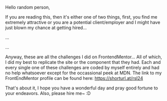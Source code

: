 Hello random person,

If you are reading this, then it's either one of two things, first, you find me extremely attractive or you are a potential client/employer and
I might have just blown my chance at getting hired...

...

...

Anyway, these are all the challenges I did on FrontendMentor... All of which, I did my best to replicate the site or the component that they had.
Each and every single one of these challenges are coded by myself entirely and had no help whatsoever except for the occassional peek at MDN. The
link to my FrontEndMentor profile can be found here: https://shorturl.at/rsI24



That's about it, I hope you have a wonderful day and pray good fortune to your endeavors. Also, please hire me~ :D
